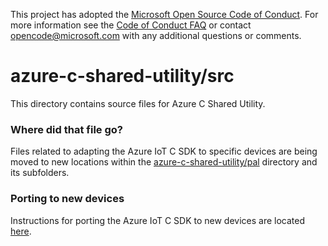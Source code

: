This project has adopted the [Microsoft Open Source Code of Conduct](https://opensource.microsoft.com/codeofconduct/). For more information see the [Code of Conduct FAQ](https://opensource.microsoft.com/codeofconduct/faq/) or contact [opencode@microsoft.com](mailto:opencode@microsoft.com) with any additional questions or comments.

# azure-c-shared-utility/src

This directory contains source files for Azure C Shared Utility.

### Where did that file go?

Files related to adapting the Azure IoT C SDK to specific devices are being moved to new locations
within the [azure-c-shared-utility/pal](https://github.com/Azure/azure-c-shared-utility/tree/master/pal) 
directory and its subfolders.

### Porting to new devices

Instructions for porting the Azure IoT C SDK to new devices are located
[here](https://github.com/Azure/azure-c-shared-utility/blob/pal-porting/devdoc/porting_guide.md).
